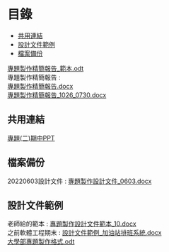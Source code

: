# 目錄
- [共用連結](#共用連結)
- [設計文件範例](#設計文件範例)
- [檔案備份](#檔案備份)

[專題製作精簡報告_範本.odt](https://github.com/s108000389/File-temporary-storage/files/9867867/_.odt)  
專題製作精簡報告 :  
[專題製作精簡報告.docx](https://github.com/s108000389/File-temporary-storage/files/9867860/default.docx)  
[專題製作精簡報告_1026_0730.docx](https://github.com/s108000389/File-temporary-storage/files/9869099/_1026_0730.docx)



## 共用連結
[專題(二)期中PPT](https://gksuedutw-my.sharepoint.com/:p:/g/personal/s108000389_g_ksu_edu_tw/EUrmtlRNDF9Bp12Nn03vYOIB99KlIod5-J0CbyqAOzYwjg?e=jSWw7z)

## 檔案備份
20220603設計文件 :  [專題製作設計文件_0603.docx](https://github.com/s108000389/File-temporary-storage/files/8829664/_0603.docx)  


## 設計文件範例
老師給的範本 :
[專題製作設計文件範本_10.docx](https://github.com/s108000389/File-temporary-storage/files/8825047/_10.docx)  
之前軟體工程期末 : 
[設計文件範例_加油站排班系統.docx](https://github.com/s108000389/File-temporary-storage/files/8825059/_.docx)  
[大學部專題製作格式.odt](https://github.com/s108000389/File-temporary-storage/files/8829654/default.odt)

